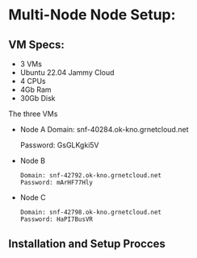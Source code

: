 # Multi-Node Node Setup:


## VM Specs:
- 3 VMs
- Ubuntu 22.04 Jammy Cloud
- 4 CPUs
- 4Gb Ram
- 30Gb Disk

The three VMs

- Node A
    Domain: snf-40284.ok-kno.grnetcloud.net

    Password: GsGLKgki5V

- Node B

      Domain: snf-42792.ok-kno.grnetcloud.net
      Password: mArHF77Hly

- Node C

      Domain: snf-42798.ok-kno.grnetcloud.net
      Password: HaPI7BusVR

## Installation and Setup Procces
